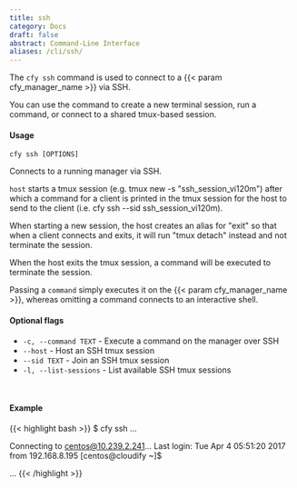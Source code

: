 ```yaml
---
title: ssh
category: Docs
draft: false
abstract: Command-Line Interface
aliases: /cli/ssh/
---
```


The `cfy ssh` command is used to connect to a {{< param cfy_manager_name >}} via SSH.

You can use the command to create a new terminal session, run a command, or connect to a shared tmux-based session.

#### Usage
`cfy ssh [OPTIONS]`

Connects to a running manager via SSH.

`host` starts a tmux session (e.g. tmux new -s "ssh_session_vi120m") after
which a command for a client is printed in the tmux session for the host
to send to the client (i.e. cfy ssh --sid ssh_session_vi120m).

When starting a new session, the host creates an alias for "exit" so that
when a client connects and exits, it will run "tmux detach" instead and
not terminate the session.

When the host exits the tmux session, a command will be executed to terminate
the session.

Passing a `command` simply executes it on the {{< param cfy_manager_name >}}, whereas omitting
a command connects to an interactive shell.

#### Optional flags

* `-c, --command TEXT` -
						Execute a command on the manager over SSH
* `--host` - 			Host an SSH tmux session
* `--sid TEXT` - 		Join an SSH tmux session
* `-l, --list-sessions` -
						List available SSH tmux sessions

&nbsp;
#### Example

{{< highlight  bash  >}}
$ cfy ssh
...

Connecting to centos@10.239.2.241...
Last login: Tue Apr  4 05:51:20 2017 from 192.168.8.195
[centos@cloudify ~]$

...
{{< /highlight >}}
